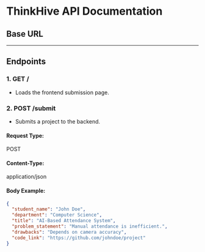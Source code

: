 # ThinkHive API Documentation

## Base URL

---

## Endpoints

### 1. GET /

- Loads the frontend submission page.

### 2. POST /submit

- Submits a project to the backend.

#### Request Type:
POST

#### Content-Type:
application/json

#### Body Example:
```json
{
  "student_name": "John Doe",
  "department": "Computer Science",
  "title": "AI-Based Attendance System",
  "problem_statement": "Manual attendance is inefficient.",
  "drawbacks": "Depends on camera accuracy",
  "code_link": "https://github.com/johndoe/project"
}
